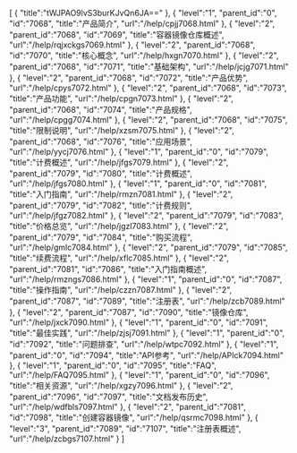 [
	{
		"title":"tWJPAO9lvS3burKJvQn6JA=="
	},
	{
		"level":"1",
		"parent_id":"0",
		"id":"7068",
		"title":"产品简介",
		"url":"/help/cpjj7068.html"
	},
	{
		"level":"2",
		"parent_id":"7068",
		"id":"7069",
		"title":"容器镜像仓库概述",
		"url":"/help/rqjxckgs7069.html"
	},
	{
		"level":"2",
		"parent_id":"7068",
		"id":"7070",
		"title":"核心概念",
		"url":"/help/hxgn7070.html"
	},
	{
		"level":"2",
		"parent_id":"7068",
		"id":"7071",
		"title":"基础架构",
		"url":"/help/jcjg7071.html"
	},
	{
		"level":"2",
		"parent_id":"7068",
		"id":"7072",
		"title":"产品优势",
		"url":"/help/cpys7072.html"
	},
	{
		"level":"2",
		"parent_id":"7068",
		"id":"7073",
		"title":"产品功能",
		"url":"/help/cpgn7073.html"
	},
	{
		"level":"2",
		"parent_id":"7068",
		"id":"7074",
		"title":"产品规格",
		"url":"/help/cpgg7074.html"
	},
	{
		"level":"2",
		"parent_id":"7068",
		"id":"7075",
		"title":"限制说明",
		"url":"/help/xzsm7075.html"
	},
	{
		"level":"2",
		"parent_id":"7068",
		"id":"7076",
		"title":"应用场景",
		"url":"/help/yycj7076.html"
	},
	{
		"level":"1",
		"parent_id":"0",
		"id":"7079",
		"title":"计费概述",
		"url":"/help/jfgs7079.html"
	},
	{
		"level":"2",
		"parent_id":"7079",
		"id":"7080",
		"title":"计费概述",
		"url":"/help/jfgs7080.html"
	},
	{
		"level":"1",
		"parent_id":"0",
		"id":"7081",
		"title":"入门指南",
		"url":"/help/rmzn7081.html"
	},
	{
		"level":"2",
		"parent_id":"7079",
		"id":"7082",
		"title":"计费规则",
		"url":"/help/jfgz7082.html"
	},
	{
		"level":"2",
		"parent_id":"7079",
		"id":"7083",
		"title":"价格总览",
		"url":"/help/jgzl7083.html"
	},
	{
		"level":"2",
		"parent_id":"7079",
		"id":"7084",
		"title":"购买流程",
		"url":"/help/gmlc7084.html"
	},
	{
		"level":"2",
		"parent_id":"7079",
		"id":"7085",
		"title":"续费流程",
		"url":"/help/xflc7085.html"
	},
	{
		"level":"2",
		"parent_id":"7081",
		"id":"7086",
		"title":"入门指南概述",
		"url":"/help/rmzngs7086.html"
	},
	{
		"level":"1",
		"parent_id":"0",
		"id":"7087",
		"title":"操作指南",
		"url":"/help/czzn7087.html"
	},
	{
		"level":"2",
		"parent_id":"7087",
		"id":"7089",
		"title":"注册表",
		"url":"/help/zcb7089.html"
	},
	{
		"level":"2",
		"parent_id":"7087",
		"id":"7090",
		"title":"镜像仓库",
		"url":"/help/jxck7090.html"
	},
	{
		"level":"1",
		"parent_id":"0",
		"id":"7091",
		"title":"最佳实践",
		"url":"/help/zjsj7091.html"
	},
	{
		"level":"1",
		"parent_id":"0",
		"id":"7092",
		"title":"问题排查",
		"url":"/help/wtpc7092.html"
	},
	{
		"level":"1",
		"parent_id":"0",
		"id":"7094",
		"title":"API参考",
		"url":"/help/APIck7094.html"
	},
	{
		"level":"1",
		"parent_id":"0",
		"id":"7095",
		"title":"FAQ",
		"url":"/help/FAQ7095.html"
	},
	{
		"level":"1",
		"parent_id":"0",
		"id":"7096",
		"title":"相关资源",
		"url":"/help/xgzy7096.html"
	},
	{
		"level":"2",
		"parent_id":"7096",
		"id":"7097",
		"title":"文档发布历史",
		"url":"/help/wdfbls7097.html"
	},
	{
		"level":"2",
		"parent_id":"7081",
		"id":"7098",
		"title":"创建容器镜像",
		"url":"/help/qsrmc7098.html"
	},
	{
		"level":"3",
		"parent_id":"7089",
		"id":"7107",
		"title":"注册表概述",
		"url":"/help/zcbgs7107.html"
	}
]